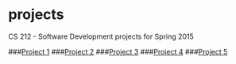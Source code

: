 projects
========

CS 212 - Software Development projects for Spring 2015

###[Project 1](specifications/project1.md)
###[Project 2](specifications/project2.md)
###[Project 3](specifications/project3.md)
###[Project 4](specifications/project4.md)
###[Project 5](specifications/project5.md)